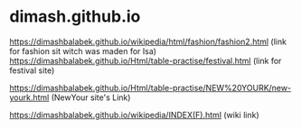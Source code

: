 # dimash.github.io

https://dimashbalabek.github.io/wikipedia/html/fashion/fashion2.html
(link for fashion sit witch was maden for Isa)
https://dimashbalabek.github.io/Html/table-practise/festival.html
(link for festival site)

https://dimashbalabek.github.io/Html/table-practise/NEW%20YOURK/new-yourk.html
(NewYour site's Link)

https://dimashbalabek.github.io/wikipedia/INDEX(F).html
(wiki link)
